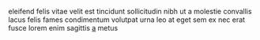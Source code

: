 eleifend felis vitae velit est tincidunt sollicitudin nibh ut a molestie
convallis lacus felis fames condimentum volutpat urna leo at eget sem ex nec
erat fusce lorem enim sagittis [a](generated_webpages/porttitor3.md) metus